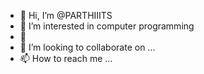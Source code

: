 - 👋 Hi, I’m @PARTHIIITS
- 👀 I’m interested in computer programming
- 🌱 
- 💞️ I’m looking to collaborate on ...
- 📫 How to reach me ...

<!---
PARTHIIITS/PARTHIIITS is a ✨ special ✨ repository because its `README.md` (this file) appears on your GitHub profile.
You can click the Preview link to take a look at your changes.
--->
